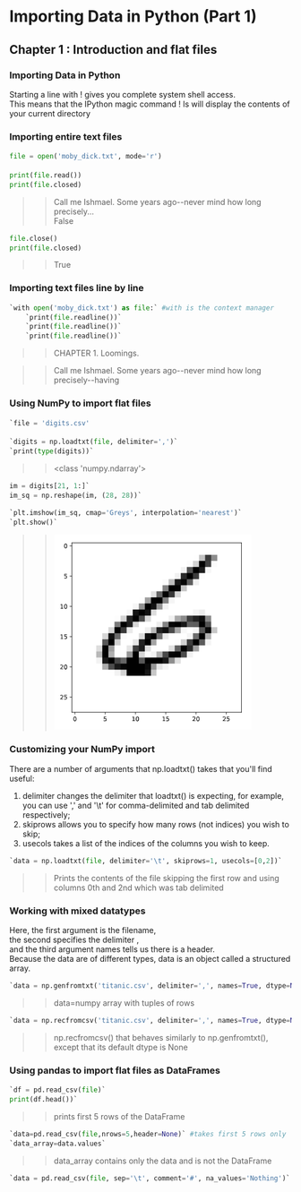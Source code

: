 # Importing Data in Python (Part 1)

## Chapter 1 : Introduction and flat files

### Importing Data in Python
Starting a line with ! gives you complete system shell access. <br> 
This means that the IPython magic command ! ls will display the contents of your current directory

### Importing entire text files
```python
file = open('moby_dick.txt', mode='r')

print(file.read())
print(file.closed)
```
>>Call me Ishmael. Some years ago--never mind how long precisely... <br>
>>False

```python
file.close()
print(file.closed)
```
>>True

### Importing text files line by line

```python
`with open('moby_dick.txt') as file:` #with is the context manager
    `print(file.readline())`
    `print(file.readline())`
    `print(file.readline())`
```
>>CHAPTER 1. Loomings.

>> 

>>Call me Ishmael. Some years ago--never mind how long precisely--having


### Using NumPy to import flat files
```python
`file = 'digits.csv'

`digits = np.loadtxt(file, delimiter=',')`
`print(type(digits))`
```
>><class 'numpy.ndarray'>

```python
im = digits[21, 1:]`
im_sq = np.reshape(im, (28, 28))`
```

```python
`plt.imshow(im_sq, cmap='Greys', interpolation='nearest')`
`plt.show()`
```
>>![Number 6 from MNIST dataset](img/6.png "Number 6 from MNIST dataset")

### Customizing your NumPy import
There are a number of arguments that np.loadtxt() takes that you'll find useful: 
1. delimiter changes the delimiter that loadtxt() is expecting, for example, you can use ',' and '\t' for comma-delimited and tab delimited respectively; 
2. skiprows allows you to specify how many rows (not indices) you wish to skip; 
3. usecols takes a list of the indices of the columns you wish to keep.
```python
`data = np.loadtxt(file, delimiter='\t', skiprows=1, usecols=[0,2])`
```
>>Prints the contents of the file skipping the first row and using columns 0th and 2nd which was tab delimited 

### Working with mixed datatypes
Here, the first argument is the filename, <br>
the second specifies the delimiter ,  <br>
and the third argument names tells us there is a header. <br> 
Because the data are of different types, data is an object called a structured array.
```python
`data = np.genfromtxt('titanic.csv', delimiter=',', names=True, dtype=None)`
```
>>data=numpy array with tuples of rows

```python
`data = np.recfromcsv('titanic.csv', delimiter=',', names=True, dtype=None)`
```
>>np.recfromcsv() that behaves similarly to np.genfromtxt(), except that its default dtype is None

### Using pandas to import flat files as DataFrames

```python
`df = pd.read_csv(file)`
print(df.head())`
```
>>prints first 5 rows of the DataFrame

```python
`data=pd.read_csv(file,nrows=5,header=None)` #takes first 5 rows only
`data_array=data.values`
```
>>data_array contains only the data and is not the DataFrame

```python
`data = pd.read_csv(file, sep='\t', comment='#', na_values='Nothing')`
```
